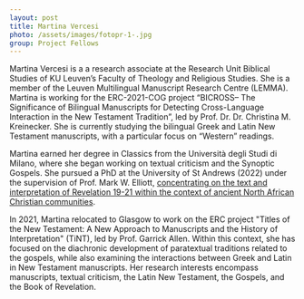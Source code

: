 ```yaml
---
layout: post
title: Martina Vercesi
photo: /assets/images/fotopr-1-.jpg
group: Project Fellows
---
```

Martina Vercesi is a a research associate at the Research Unit Biblical Studies of KU Leuven’s Faculty of Theology and Religious Studies. She is a member of the Leuven Multilingual Manuscript Research Centre (LEMMA). Martina is working for the ERC-2021-COG project “BICROSS– The Significance of Bilingual Manuscripts for Detecting Cross-Language Interaction in the New Testament Tradition”, led by Prof. Dr. Dr. Christina M. Kreinecker. She is currently studying the bilingual Greek and Latin New Testament manuscripts, with a particular focus on “Western” readings. 

Martina earned her degree in Classics from the Università degli Studi di Milano, where she began working on textual criticism and the Synoptic Gospels. She pursued a PhD at the University of St Andrews (2022) under the supervision of Prof. Mark W. Elliott, [concentrating on the text and interpretation of Revelation 19-21 within the context of ancient North African Christian communities](https://www.mohrsiebeck.com/en/book/revelation-19-21-in-the-exegesis-of-early-christian-roman-africa-9783161634802/).

In 2021, Martina relocated to Glasgow to work on the ERC project "Titles of the New Testament: A New Approach to Manuscripts and the History of Interpretation" (TiNT), led by Prof. Garrick Allen. Within this context, she has focused on the diachronic development of paratextual traditions related to the gospels, while also examining the interactions between Greek and Latin in New Testament manuscripts. Her research interests encompass manuscripts, textual criticism, the Latin New Testament, the Gospels, and the Book of Revelation.